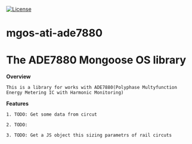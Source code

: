 [![License](https://img.shields.io/badge/License-Apache%202.0-blue.svg)](https://opensource.org/licenses/Apache-2.0)


mgos-ati-ade7880
===

# The ADE7880  Mongoose OS library

**Overview**

    This is a library for works with ADE7880(Polyphase Multyfunction Energy Metering IC with Harmonic Monitoring)

**Features**

    1. TODO: Get some data from circut

    2. TODO: 

    3. TODO: Get a JS object this sizing parametrs of rail circuts
